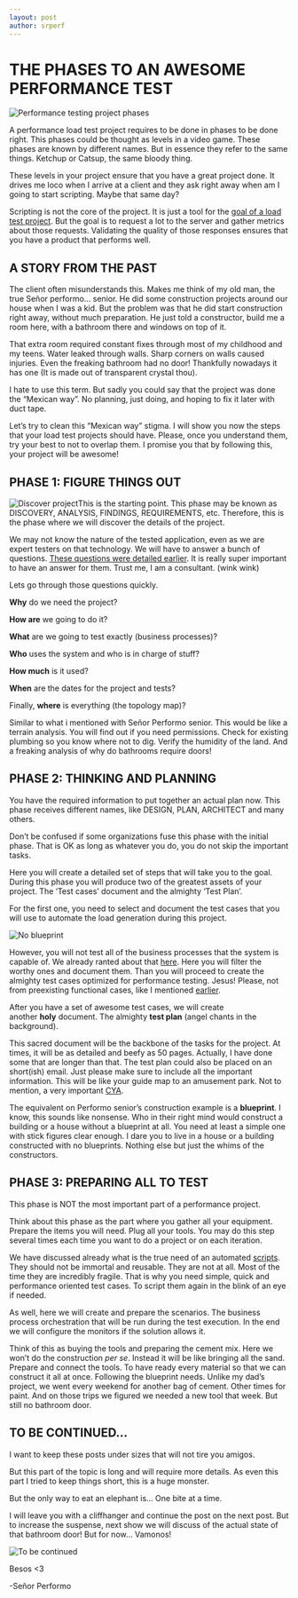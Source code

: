 ```yaml
---
layout: post
author: srperf
---
```

# THE PHASES TO AN AWESOME PERFORMANCE TEST
  
![Performance testing project phases](https://i0.wp.com/www.srperf.com/wp-content/uploads/2017/06/ArtBoard-Image-23.jpg?fit=1200%2C600&ssl=1)

A performance load test project requires to be done in phases to be done right. This phases could be thought as levels in a video game. These phases are known by different names. But in essence they refer to the same things. Ketchup or Catsup, the same bloody thing.

These levels in your project ensure that you have a great project done. It drives me loco when I arrive at a client and they ask right away when am I going to start scripting. Maybe that same day?

Scripting is not the core of the project. It is just a tool for the [goal of a load test project](https://www.srperf.com/reason-performance-automation/). But the goal is to request a lot to the server and gather metrics about those requests. Validating the quality of those responses ensures that you have a product that performs well.

## A STORY FROM THE PAST

The client often misunderstands this. Makes me think of my old man, the true Señor performo… senior. He did some construction projects around our house when I was a kid. But the problem was that he did start construction right away, without much preparation. He just told a constructor, build me a room here, with a bathroom there and windows on top of it.

That extra room required constant fixes through most of my childhood and my teens. Water leaked through walls. Sharp corners on walls caused injuries. Even the freaking bathroom had no door! Thankfully nowadays it has one (It is made out of transparent crystal thou).

I hate to use this term. But sadly you could say that the project was done the “Mexican way”. No planning, just doing, and hoping to fix it later with duct tape.

Let’s try to clean this “Mexican way” stigma. I will show you now the steps that your load test projects should have. Please, once you understand them, try your best to not to overlap them. I promise you that by following this, your project will be awesome!

## PHASE 1: FIGURE THINGS OUT

![Discover project](https://i0.wp.com/www.srperf.com/wp-content/uploads/2017/06/ArtBoard-Image-24.jpg?resize=150%2C150&ssl=1)This is the starting point. This phase may be known as DISCOVERY, ANALYSIS, FINDINGS, REQUIREMENTS, etc. Therefore, this is the phase where we will discover the details of the project.

We may not know the nature of the tested application, even as we are expert testers on that technology. We will have to answer a bunch of questions. [These questions were detailed earlier](https://www.srperf.com/7-questions-for-performance-project/). It is really super important to have an answer for them. Trust me, I am a consultant. (wink wink)

Lets go through those questions quickly.

**Why** do we need the project?

**How are** we going to do it?

**What** are we going to test exactly (business processes)?

**Who** uses the system and who is in charge of stuff?

**How much** is it used?

**When** are the dates for the project and tests?

Finally, **where** is everything (the topology map)?

Similar to what i mentioned with Señor Performo senior. This would be like a terrain analysis. You will find out if you need permissions. Check for existing plumbing so you know where not to dig. Verify the humidity of the land. And a freaking analysis of why do bathrooms require doors!

## PHASE 2: THINKING AND PLANNING

You have the required information to put together an actual plan now. This phase receives different names, like DESIGN, PLAN, ARCHITECT and many others.

Don’t be confused if some organizations fuse this phase with the initial phase. That is OK as long as whatever you do, you do not skip the important tasks.

Here you will create a detailed set of steps that will take you to the goal. During this phase you will produce two of the greatest assets of your project. The ‘Test cases’ document and the almighty ‘Test Plan’.

For the first one, you need to select and document the test cases that you will use to automate the load generation during this project.

![No blueprint](https://i0.wp.com/www.srperf.com/wp-content/uploads/2017/06/NoBlueprint.jpg?resize=251%2C300&ssl=1)

However, you will not test all of the business processes that the system is capable of. We already ranted about that [here](https://www.srperf.com/wise-load-performance-test-everything/). Here you will filter the worthy ones and document them. Than you will proceed to create the almighty test cases optimized for performance testing. Jesus! Please, not from preexisting functional cases, like I mentioned [earlier](https://www.srperf.com/functional-vs-performance-test-cases/).

After you have a set of awesome test cases, we will create another **holy** document. The almighty **test plan** (angel chants in the background).

This sacred document will be the backbone of the tasks for the project. At times, it will be as detailed and beefy as 50 pages. Actually, I have done some that are longer than that. The test plan could also be placed on an short(ish) email. Just please make sure to include all the important information. This will be like your guide map to an amusement park. Not to mention, a very important [CYA](https://en.wikipedia.org/wiki/Cover_your_ass).

The equivalent on Performo senior’s construction example is a **blueprint**. I know, this sounds like nonsense. Who in their right mind would construct a building or a house without a blueprint at all. You need at least a simple one with stick figures clear enough. I dare you to live in a house or a building constructed with no blueprints. Nothing else but just the whims of the constructors.

## PHASE 3: PREPARING ALL TO TEST

This phase is NOT the most important part of a performance project.

Think about this phase as the part where you gather all your equipment. Prepare the items you will need. Plug all your tools. You may do this step several times each time you want to do a project or on each iteration.

We have discussed already what is the true need of an automated [scripts](https://www.srperf.com/reason-performance-automation/). They should not be immortal and reusable. They are not at all. Most of the time they are incredibly fragile. That is why you need simple, quick and performance oriented test cases. To script them again in the blink of an eye if needed.

As well, here we will create and prepare the scenarios. The business process orchestration that will be run during the test execution. In the end we will configure the monitors if the solution allows it.

Think of this as buying the tools and preparing the cement mix. Here we won’t do the construction _per se_. Instead it will be like bringing all the sand. Prepare and connect the tools. To have ready every material so that we can construct it all at once. Following the blueprint needs. Unlike my dad’s project, we went every weekend for another bag of cement. Other times for paint. And on those trips we figured we needed a new tool that week. But still no bathroom door.

## TO BE CONTINUED…

I want to keep these posts under sizes that will not tire you amigos.

But this part of the topic is long and will require more details. As even this part I tried to keep things short, this is a huge monster.

But the only way to eat an elephant is… One bite at a time.

I will leave you with a cliffhanger and continue the post on the next post. But to increase the suspense, next show we will discuss of the actual state of that bathroom door! But for now… Vamonos!

![To be continued](https://i0.wp.com/www.srperf.com/wp-content/uploads/2017/06/Continuara.png?resize=300%2C95&ssl=1)

Besos <3

-Señor Performo